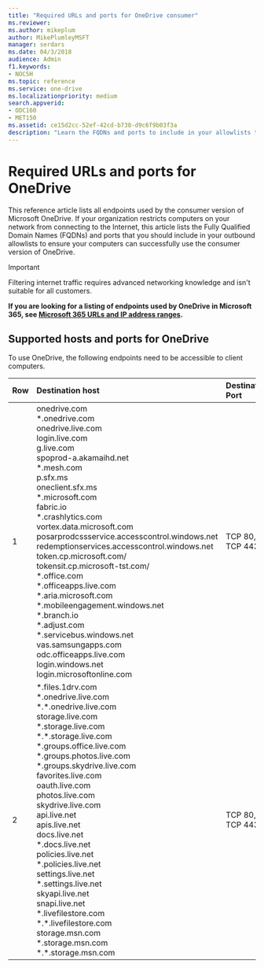 ```yaml
---
title: "Required URLs and ports for OneDrive consumer"
ms.reviewer: 
ms.author: mikeplum
author: MikePlumleyMSFT
manager: serdars
ms.date: 04/3/2018
audience: Admin
f1.keywords:
- NOCSH
ms.topic: reference
ms.service: one-drive
ms.localizationpriority: medium
search.appverid:
- ODC160
- MET150
ms.assetid: ce15d2cc-52ef-42cd-b738-d9c6f9b03f3a
description: "Learn the FQDNs and ports to include in your allowlists to let users use the consumer version of OneDrive."
---
```


# Required URLs and ports for OneDrive

 This reference article lists all endpoints used by the consumer version of Microsoft OneDrive. If your organization restricts computers on your network from connecting to the Internet, this article lists the Fully Qualified Domain Names (FQDNs) and ports that you should include in your outbound allowlists to ensure your computers can successfully use the consumer version of OneDrive.
  
> [!IMPORTANT]
> Filtering internet traffic requires advanced networking knowledge and isn't suitable for all customers.
  
 **If you are looking for a listing of endpoints used by OneDrive in Microsoft 365, see [Microsoft 365 URLs and IP address ranges](/office365/enterprise/urls-and-ip-address-ranges).**
  
## Supported hosts and ports for OneDrive

To use OneDrive, the following endpoints need to be accessible to client computers.
  
|**Row**|**Destination host**|**Destination Port**|
|:-----|:-----|:-----|
|1  <br/> |onedrive.com  <br/> \*.onedrive.com  <br/> onedrive.live.com  <br/> login.live.com  <br/> g.live.com  <br/> spoprod-a.akamaihd.net  <br/> \*.mesh.com  <br/> p.sfx.ms  <br/> oneclient.sfx.ms  <br/> \*.microsoft.com  <br/> fabric.io  <br/> \*.crashlytics.com  <br/> vortex.data.microsoft.com  <br/> posarprodcssservice.accesscontrol.windows.net  <br/> redemptionservices.accesscontrol.windows.net  <br/> token.cp.microsoft.com/  <br/> tokensit.cp.microsoft-tst.com/  <br/> \*.office.com  <br/> \*.officeapps.live.com  <br/> \*.aria.microsoft.com  <br/> \*.mobileengagement.windows.net  <br/> \*.branch.io  <br/> \*.adjust.com  <br/> \*.servicebus.windows.net  <br/> vas.samsungapps.com  <br/> odc.officeapps.live.com  <br/> login.windows.net  <br/> login.microsoftonline.com  <br/> |TCP 80, TCP 443  <br/> |
|2  <br/> |\*.files.1drv.com  <br/> \*.onedrive.live.com  <br/> \*.\*.onedrive.live.com  <br/> storage.live.com  <br/> \*.storage.live.com  <br/> \*.\*.storage.live.com  <br/> \*.groups.office.live.com  <br/> \*.groups.photos.live.com  <br/> \*.groups.skydrive.live.com  <br/> favorites.live.com  <br/> oauth.live.com  <br/> photos.live.com  <br/> skydrive.live.com  <br/> api.live.net  <br/> apis.live.net  <br/> docs.live.net  <br/> \*.docs.live.net  <br/> policies.live.net  <br/> \*.policies.live.net  <br/> settings.live.net  <br/> \*.settings.live.net  <br/> skyapi.live.net  <br/> snapi.live.net  <br/> \*.livefilestore.com  <br/> \*.\*.livefilestore.com  <br/> storage.msn.com  <br/> \*.storage.msn.com  <br/> \*.\*.storage.msn.com  <br/> |TCP 80, TCP 443  <br/> |
